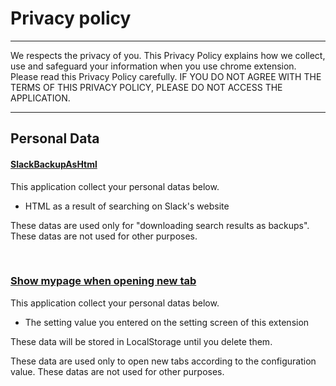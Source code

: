 # Privacy policy
---
We respects the privacy of you. This Privacy Policy explains how we collect, use and safeguard your information when you use chrome extension. Please read this Privacy Policy carefully. IF YOU DO NOT AGREE WITH THE TERMS OF THIS PRIVACY POLICY, PLEASE DO NOT ACCESS THE APPLICATION.

---
## Personal Data

#### [SlackBackupAsHtml](/#/md/SlackBackupAsHtml)
This application collect your personal datas below.

* HTML as a result of searching on Slack's website

These datas are used only for "downloading search results as backups".
These datas are not used for other purposes.

&nbsp;  &nbsp;

### [Show mypage when opening new tab](/#/md/Show_mypage_when_opening_new_tab)
This application collect your personal datas below.

* The setting value you entered on the setting screen of this extension

These data will be stored in LocalStorage until you delete them.

These data are used only to open new tabs according to the configuration value.
These datas are not used for other purposes.

